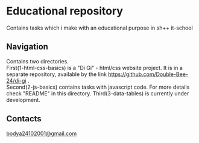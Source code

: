 # Educational repository

Contains tasks which i make with an educational purpose in sh++ it-school 

## Navigation

Contains two directories.  
First(1-html-css-basics) is a "Di Gi" - html/css website project. It is in a separate repository, available by the link https://github.com/Double-Bee-24/di-gi .  
Second(2-js-basics) contains tasks with javascript code. For more details check "README" in this directory.
Third(3-data-tables) is currently under development.  

## Contacts
bodya24102001@gmail.com
